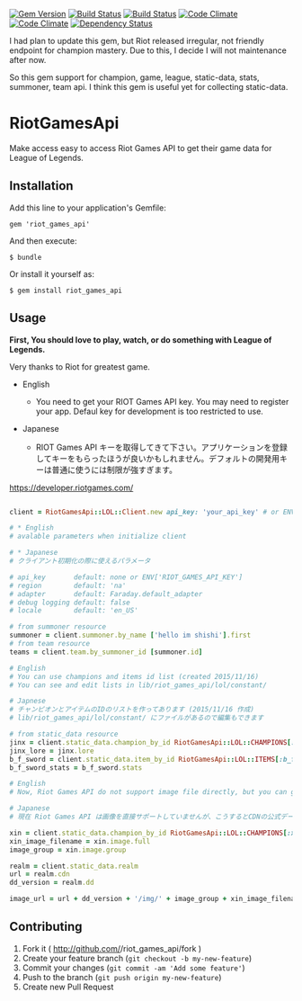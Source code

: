 [![Gem Version](https://badge.fury.io/rb/riot_games_api.svg)](http://badge.fury.io/rb/riot_games_api)
[![Build Status](https://drone.io/github.com/shishi/riot_games_api/status.png)](https://drone.io/github.com/shishi/riot_games_api/latest)
[![Build Status](https://travis-ci.org/shishi/riot_games_api.svg?branch=master)](https://travis-ci.org/shishi/riot_games_api)
[![Code Climate](https://codeclimate.com/github/shishi/riot_games_api.png)](https://codeclimate.com/github/shishi/riot_games_api) [![Code Climate](https://codeclimate.com/github/shishi/riot_games_api/coverage.png
)](https://codeclimate.com/github/shishi/riot_games_api)
[![Dependency Status](https://gemnasium.com/shishi/riot_games_api.svg)](https://gemnasium.com/shishi/riot_games_api)

I had plan to update this gem, but Riot released irregular, not friendly endpoint for champion mastery. Due to this, I decide I will not maintenance after now.

So this gem support for champion, game, league, static-data, stats, summoner, team api. I think this gem is useful yet for collecting static-data.

# RiotGamesApi

Make access easy to access Riot Games API to get their game data for League of Legends.

## Installation

Add this line to your application's Gemfile:

    gem 'riot_games_api'

And then execute:

    $ bundle

Or install it yourself as:

    $ gem install riot_games_api

## Usage

**First, You should love to play, watch, or do something with League of Legends.**

Very thanks to Riot for greatest game.

* English
  * You need to get your RIOT Games API key. You may need to register your app. Defaul key for development is too restricted to use.

* Japanese
  * RIOT Games API キーを取得してきて下さい。アプリケーションを登録してキーをもらったほうが良いかもしれません。デフォルトの開発用キーは普通に使うには制限が強すぎます。

https://developer.riotgames.com/

``` ruby

client = RiotGamesApi::LOL::Client.new api_key: 'your_api_key' # or ENV['RIOT_GAMES_API_KEY']

# * English
# avalable parameters when initialize client

# * Japanese
# クライアント初期化の際に使えるパラメータ

# api_key       default: none or ENV['RIOT_GAMES_API_KEY']
# region        default: 'na'
# adapter       default: Faraday.default_adapter
# debug logging default: false
# locale        default: 'en_US'

# from summoner resource
summoner = client.summoner.by_name ['hello im shishi'].first
# from team resource
teams = client.team.by_summoner_id [summoner.id]

# English
# You can use champions and items id list (created 2015/11/16)
# You can see and edit lists in lib/riot_games_api/lol/constant/

# Japnese
# チャンピオンとアイテムのIDのリストを作ってあります (2015/11/16 作成)
# lib/riot_games_api/lol/constant/ にファイルがあるので編集もできます

# from static_data resource
jinx = client.static_data.champion_by_id RiotGamesApi::LOL::CHAMPIONS[:jinx]
jinx_lore = jinx.lore
b_f_sword = client.static_data.item_by_id RiotGamesApi::LOL::ITEMS[:b_f_sword]
b_f_sword_stats = b_f_sword.stats

# English
# Now, Riot Games API do not support image file directly, but you can get url for images their official data. Almost same for items, etc.

# Japanese
# 現在 Riot Games API は画像を直接サポートしていませんが、こうするとCDNの公式データを取得するURLを組み立てることが出来ます。アイテムとかでも大体同じようにできます。

xin = client.static_data.champion_by_id RiotGamesApi::LOL::CHAMPIONS[:xin_zhao]
xin_image_filename = xin.image.full
image_group = xin.image.group

realm = client.static_data.realm
url = realm.cdn
dd_version = realm.dd

image_url = url + dd_version + '/img/' + image_group + xin_image_filename

```

## Contributing

1. Fork it ( http://github.com/<my-github-username>/riot_games_api/fork )
2. Create your feature branch (`git checkout -b my-new-feature`)
3. Commit your changes (`git commit -am 'Add some feature'`)
4. Push to the branch (`git push origin my-new-feature`)
5. Create new Pull Request
